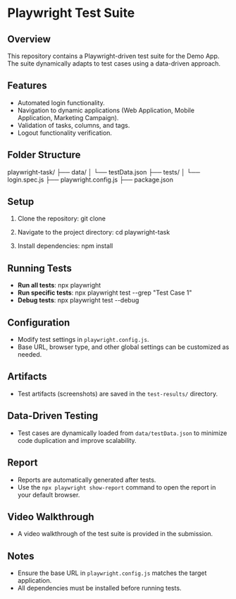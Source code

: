# Playwright Test Suite

## Overview
This repository contains a Playwright-driven test suite for the Demo App. The suite dynamically adapts to test cases using a data-driven approach.

## Features
- Automated login functionality.
- Navigation to dynamic applications (Web Application, Mobile Application, Marketing Campaign).
- Validation of tasks, columns, and tags.
- Logout functionality verification.

## Folder Structure
playwright-task/ ├── data/ │ └── testData.json ├── tests/ │ └── login.spec.js ├── playwright.config.js ├── package.json

## Setup
1. Clone the repository:
   git clone <repository-url>

2. Navigate to the project directory:
   cd playwright-task

3. Install dependencies:
   npm install

## Running Tests
- **Run all tests**:
  npx playwright 
- **Run specific tests**:
  npx playwright test --grep "Test Case 1"
- **Debug tests**:
    npx playwright test --debug


## Configuration
- Modify test settings in `playwright.config.js`.
- Base URL, browser type, and other global settings can be customized as needed.

## Artifacts
- Test artifacts (screenshots) are saved in the `test-results/` directory.

## Data-Driven Testing
- Test cases are dynamically loaded from `data/testData.json` to minimize code duplication and improve scalability.

## Report
- Reports are automatically generated after tests.
- Use the `npx playwright show-report` command to open the report in your default browser.


## Video Walkthrough
- A video walkthrough of the test suite is provided in the submission.

## Notes
- Ensure the base URL in `playwright.config.js` matches the target application.
- All dependencies must be installed before running tests.

